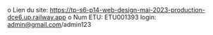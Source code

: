 o Lien du site: https://tp-s6-p14-web-design-mai-2023-production-dce6.up.railway.app
o Num ETU: ETU001393
login: admin@gmail.com/admin123